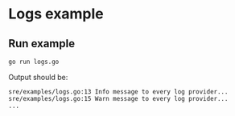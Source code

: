 # Logs example 

## Run example

```sh
go run logs.go
```

Output should be:
```log
sre/examples/logs.go:13 Info message to every log provider...
sre/examples/logs.go:15 Warn message to every log provider...
...
```
